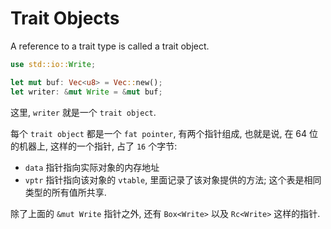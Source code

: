 
# Trait Objects

A reference to a trait type is called a trait object.

```rust
use std::io::Write;

let mut buf: Vec<u8> = Vec::new();
let writer: &mut Write = &mut buf;
```
这里, `writer` 就是一个 `trait object`.

每个 `trait object` 都是一个 `fat pointer`, 有两个指针组成, 也就是说, 在 64 位的机器上,
这样的一个指针, 占了 `16` 个字节:
- `data` 指针指向实际对象的内存地址
- `vptr` 指针指向该对象的 `vtable`, 里面记录了该对象提供的方法; 这个表是相同类型的所有值所共享.

除了上面的 `&mut Write` 指针之外, 还有 `Box<Write>` 以及 `Rc<Write>` 这样的指针.
